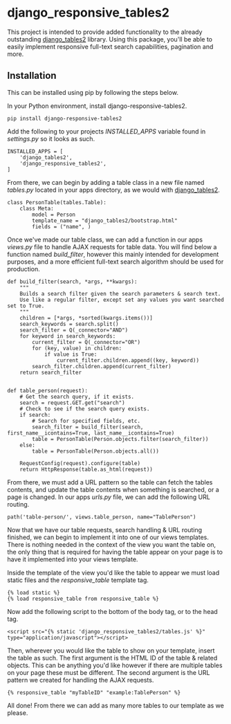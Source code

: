 # django_responsive_tables2

This project is intended to provide added functionality to the already outstanding [django_tables2](https://github.com/jieter/django-tables2) library. Using this package, you'll be able to easily implement responsive full-text search capabilities, pagination and more.

## Installation

This can be installed using pip by following the steps below.

In your Python environment, install django-responsive-tables2.

```
pip install django-responsive-tables2
```

Add the following to your projects *INSTALLED_APPS* variable found in *settings.py* so it looks as such.

```
INSTALLED_APPS = [
    'django_tables2',
    'django_responsive_tables2',
]
```

From there, we can begin by adding a table class in a new file named *tables.py* located in your apps directory, as we would with [django_tables2](https://django-tables2.readthedocs.io/en/latest/pages/tutorial.html).

```
class PersonTable(tables.Table):
    class Meta:
        model = Person
        template_name = "django_tables2/bootstrap.html"
        fields = ("name", )
```

Once we've made our table class, we can add a function in our apps *views.py* file to handle AJAX requests for table data. You will find below a function named *build_filter*, however this mainly intended for development purposes, and a more efficient full-text search algorithm should be used for production.
```
def build_filter(search, *args, **kwargs):
    """
    Builds a search filter given the search parameters & search text.
    Use like a regular filter, except set any values you want searched set to True.
    """
    children = [*args, *sorted(kwargs.items())]
    search_keywords = search.split()
    search_filter = Q(_connector="AND")
    for keyword in search_keywords:
        current_filter = Q(_connector="OR")
        for (key, value) in children:
            if value is True:
                current_filter.children.append((key, keyword))
        search_filter.children.append(current_filter)
    return search_filter


def table_person(request):
    # Get the search query, if it exists.
    search = request.GET.get("search")
    # Check to see if the search query exists.
    if search:
        # Search for specified fields, etc.
        search_filter = build_filter(search, first_name__icontains=True, last_name__icontains=True)
        table = PersonTable(Person.objects.filter(search_filter))
    else:
        table = PersonTable(Person.objects.all())

    RequestConfig(request).configure(table)
    return HttpResponse(table.as_html(request))
```

From there, we must add a URL pattern so the table can fetch the tables contents, and update the table contents when something is searched, or a page is changed. In our apps *urls.py* file, we can add the following URL routing.

```
path('table-person/', views.table_person, name="TablePerson")
```

Now that we have our table requests, search handling & URL routing finished, we can begin to implement it into one of our views templates. There is nothing needed in the context of the view you want the table on, the only thing that is required for having the table appear on your page is to have it implemented into your views template.

Inside the template of the view you'd like the table to appear we must load static files and the _responsive_table_ template tag.
```
{% load static %}
{% load responsive_table from responsive_table %}
```

Now add the following script to the bottom of the body tag, or to the head tag.

```
<script src="{% static 'django_responsive_tables2/tables.js' %}" type="application/javascript"></script>
```

Then, wherever you would like the table to show on your template, insert the table as such. The first argument is the HTML ID of the table & related objects. This can be anything you'd like however if there are multiple tables on your page these must be different. The second argument is the URL pattern we created for handling the AJAX requests.

```
{% responsive_table "myTableID" "example:TablePerson" %}
```

All done! From there we can add as many more tables to our template as we please.
